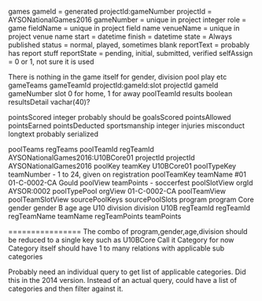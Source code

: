 games
  gameId      = generated projectId:gameNumber
  projectId   = AYSONationalGames2016
  gameNumber  = unique in project integer
  role        = game
  fieldName   = unique in project field name
  venueName   = unique in project venue name
  start       = datetime
  finish      = datetime
  state       = Always published
  status      = normal, played, sometimes blank
  reportText  = probably has report stuff
  reportState = pending, initial, submitted, verified
  selfAssign  = 0 or 1, not sure it is used
  
There is nothing in the game itself for gender, division pool play etc
gameTeams
  gameTeamId    projectId:gameId:slot
  projectId
  gameId
  gameNumber
  slot          0 for home, 1 for away
  poolTeamId
  results       boolean
  resultsDetail vachar(40)?
  
  pointsScored    integer probably should be goalsScored
  pointsAllowed
  pointsEarned
  pointsDeducted
  sportsmanship   integer
  injuries
  misconduct      longtext probably serialized
  
poolTeams             regTeams
  poolTeamId            regTeamId    AYSONationalGames2016:U10BCore01
  projectId             projectId    AYSONationalGames2016
  poolKey               teamKey      U10BCore01 
  poolTypeKey           teamNumber - 1 to 24, given on registration
  poolTeamKey           teamName     #01 01-C-0002-CA Gould
  poolView              teamPoints - soccerfest
  poolSlotView          orgId        AYSOR:0002 
  poolTypePool          orgView      01-C-0002-CA
  poolTeamView
  poolTeamSlotView
  sourcePoolKeys
  sourcePoolSlots
  program               program      Core
  gender                gender       B
  age                   age          U10
  division              division     U10B
  regTeamId             regTeamId
  regTeamName           teamName
  regTeamPoints         teamPoints
  
================
The combo of program,gender,age,division should be reduced to a single key such as U10BCore
Call it Category for now
Category itself should  have 1 to many relations with applicable sub categories

Probably need an individual query to get list of applicable categories.
Did this in the 2014 version.
Instead of an actual query, could have a list of categories and then filter against it.

